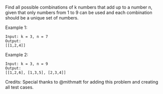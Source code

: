 Find all possible combinations of k numbers that add up to a number n, given that only numbers from 1 to 9 can be used and each combination should be a unique set of numbers.

Example 1:
```
Input: k = 3, n = 7
Output:
[[1,2,4]]
```
Example 2:
```
Input: k = 3, n = 9
Output:
[[1,2,6], [1,3,5], [2,3,4]]
```
Credits:
Special thanks to @mithmatt for adding this problem and creating all test cases.